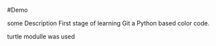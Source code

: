 #Demo 


some Description
First stage of learning Git a Python based color code.


turtle modulle was used
